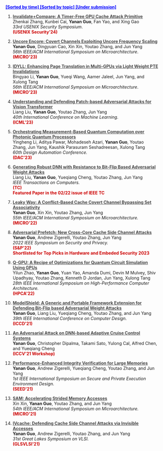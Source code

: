 **<a href="/publications/" style="color: blue"> [Sorted by time] </a>**
**<a href="/publications_field" style="color: blue"> [Sorted by topic] </a>**
**<a href="/submission" style="color: blue"> [Under submission] </a>**


1. **<a href="/files/usenix24.pdf" style= "color: #464646"> <u>Invalidate+Compare: A Timer-Free GPU Cache Attack Primitive</u>**</a>   
    Zhenkai Zhang, Kunbei Cai, **Yanan Guo**, Fan Yao, and Xing Gao   
    *33rd USENIX Security Symposium*.  
    **<span style="color:#cc0000">(USENIX Security'24)</span>** 

2. **<a href="/files/micro23.pdf" style= "color: #464646"> <u>Uncore Encore: Covert Channels Exploiting Uncore Frequency Scaling</u>**</a>   
    **Yanan Guo**, Dingyuan Cao, Xin Xin, Youtao Zhang, and Jun Yang   
    *56th IEEE/ACM International Symposium on Microarchitecture*.  
    **<span style="color:#cc0000">(MICRO'23)</span>** 

3. **<a href="/files/micro23_2.pdf" style= "color: #464646"><u> IDYLL: Enhancing Page Translation in Multi-GPUs via Light Weight PTE Invalidations </u>**</a>  
   Bingyao Li, **Yanan Guo**, Yueqi Wang, Aamer Jaleel, Jun Yang, and Xulong Tang  
   *56th IEEE/ACM International Symposium on Microarchitecture*.   
   **<span style="color:#cc0000">(MICRO'23)</span>** 

4. **<a href="/files/icml23.pdf" style= "color: #464646"><u> Understanding and Defending Patch-based Adversarial Attacks for Vision Transformer </u>**</a>  
   Liang Liu, **Yanan Guo**, Youtao Zhang, Jun Yang  
   *40th International Conference on Machine Learning*.   
   **<span style="color:#cc0000">(ICML'23)</span>** 

5. **<a href="/files/dac23.pdf" style= "color: #464646"><u> Orchestrating Measurement-Based Quantum Computation over Photonic Quantum Processors </u>**</a>  
   Yingheng Li, Aditya Pawar, Mohadeseh Azari, **Yanan Guo**, Youtao Zhang, Jun Yang, Kaushik Parasuram Seshadreesan, Xulong Tang  
   *60th Design Automation Conference.*   
   **<span style="color:#cc0000">(DAC'23)</span>** 

6. **<a href="/files/tc22.pdf" style= "color: #464646"><u> Generating Robust DNN with Resistance to Bit-Flip Based Adversarial Weight Attacks </u>**</a>  
   Liang Liu, **Yanan Guo**, Yueqiang Cheng, Youtao Zhang, Jun Yang  
   *IEEE Transactions on Computers.*   
   **<span style="color:#cc0000">(TC) <br> Featured Paper in the 02/22 issue of IEEE TC</span>**

7. **<a href="/files/micro22.pdf" style= "color: #464646"><u> Leaky Way: A Conflict-Based Cache Covert Channel Bypassing Set Associativity</u>**</a>  
   **Yanan Guo**, Xin Xin, Youtao Zhang, Jun Yang  
   *55th IEEE/ACM International Symposium on Microarchitecture.*   
   **<span style="color:#cc0000">(MICRO'22)</span>**

8. **<a href="/files/oakland22.pdf" style= "color: #464646"><u> Adversarial Prefetch: New Cross-Core Cache Side Channel Attacks</u>**</a>  
   **Yanan Guo**, Andrew Zigerelli, Youtao Zhang, Jun Yang  
   *2022 IEEE Symposium on Security and Privacy.*   
   **<span style="color:#cc0000">(S&P'22)</span>**  
   **<span style="color:#cc0000">Shortlisted for Top Picks in Hardware and Embeded Security 2023</span>**

9. **<a href="/files/hpca22.pdf" style= "color: #464646"><u> Q-GPU: A Recipe of Optimizations for Quantum Circuit Simulation Using GPUs</u>**</a>  
   Yilun Zhao, **Yanan Guo**, Yuan Yao, Amanda Dumi, Devin M Mulvey, Shiv Upadhyay, Youtao Zhang, Kenneth D Jordan, Jun Yang, Xulong Tang  
   *28th IEEE International Symposium on High-Performance Computer Architecture.*   
   **<span style="color:#cc0000">(HPCA'22)</span>**

10. **<a href="/files/iccd21.pdf" style= "color: #464646"> <u>ModelShield: A Generic and Portable Framework Extension for Defending Bit-Flip based Adversarial Weight Attacks</u>**</a>  
   **Yanan Guo**, Liang Liu, Yueqiang Cheng, Youtao Zhang, and Jun Yang  
   *39th IEEE International Conference on Computer Design.*   
   **<span style="color:#cc0000">(ICCD'21)</span>**

11. **<a href="/files/iccv21.pdf" style= "color: #464646"><u> An Adversarial Attack on DNN-based Adaptive Cruise Control Systems </u>**</a>  
    **Yanan Guo**, Christopher Dipalma, Takami Sato, Yulong Cal, Alfred Chen, and Yueqiang Cheng 
    [<i class="fas fa-link"></i>](https://sites.google.com/view/acc-adv)  
    **<span style="color:#cc0000">(ICCV'21 Workshop)</span>**

12. **<a href="/files/seed21.pdf" style= "color: #464646"><u> Performance-Enhanced Integrity Verification for Large Memories </u>**</a>  
    **Yanan Guo**, Andrew Zigerelli, Yueqiang Cheng, Youtao Zhang, and Jun Yang   
    *1st IEEE International Symposium on Secure and Private Execution Environment Design.*   
    **<span style="color:#cc0000">(SEED'21)</span>**

13. **<a href="/files/micro21.pdf" style= "color: #464646"><u> SAM: Accelerating Strided Memory Accesses </u>**</a>  
    Xin Xin, **Yanan Guo**, Youtao Zhang, and Jun Yang  
    *54th IEEE/ACM International Symposium on Microarchitecture.*   
    **<span style="color:#cc0000">(MICRO'21)</span>**

14. **<a href="/files/glsvlsi.pdf" style= "color: #464646"> <u> IVcache: Defending Cache Side Channel Attacks via Invisible Accesses </u>**</a>  
    **Yanan Guo**, Andrew Zigerelli, Youtao Zhang, and Jun Yang  
     *31st Great Lakes Symposium on VLSI.*   
    **<span style="color:#cc0000">(GLSVLSI'21)</span>**



